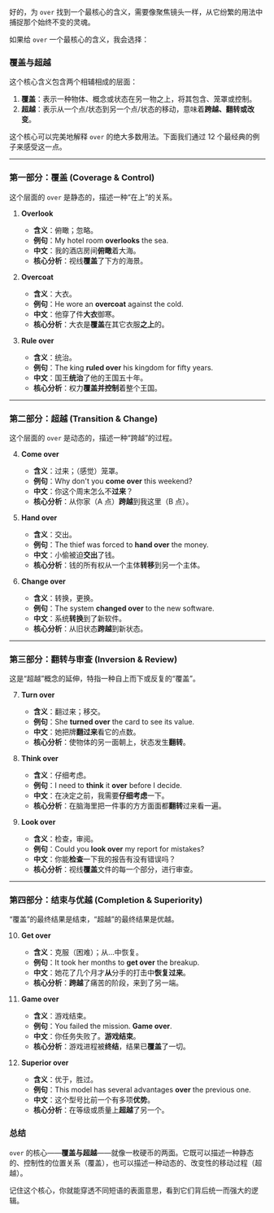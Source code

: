 好的，为 `over` 找到一个最核心的含义，需要像聚焦镜头一样，从它纷繁的用法中捕捉那个始终不变的灵魂。

如果给 `over` 一个最核心的含义，我会选择：

### **覆盖与超越**

这个核心含义包含两个相辅相成的层面：

1.  **覆盖**：表示一种物体、概念或状态在另一物之上，将其包含、笼罩或控制。
2.  **超越**：表示从一个点/状态到另一个点/状态的移动，意味着**跨越、翻转或改变**。

这个核心可以完美地解释 `over` 的绝大多数用法。下面我们通过 12 个最经典的例子来感受这一点。

---

### **第一部分：覆盖 (Coverage & Control)**

这个层面的 `over` 是静态的，描述一种“在上”的关系。

1.  **Overlook**

    - **含义**：俯瞰；忽略。
    - **例句**：My hotel room **overlooks** the sea.
    - **中文**：我的酒店房间**俯瞰**着大海。
    - **核心分析**：视线**覆盖**了下方的海景。

2.  **Overcoat**

    - **含义**：大衣。
    - **例句**：He wore an **overcoat** against the cold.
    - **中文**：他穿了件**大衣**御寒。
    - **核心分析**：大衣是**覆盖**在其它衣服**之上**的。

3.  **Rule over**
    - **含义**：统治。
    - **例句**：The king **ruled over** his kingdom for fifty years.
    - **中文**：国王**统治**了他的王国五十年。
    - **核心分析**：权力**覆盖并控制**着整个王国。

---

### **第二部分：超越 (Transition & Change)**

这个层面的 `over` 是动态的，描述一种“跨越”的过程。

4.  **Come over**

    - **含义**：过来；（感觉）笼罩。
    - **例句**：Why don't you **come over** this weekend?
    - **中文**：你这个周末怎么不**过来**？
    - **核心分析**：从你家（A 点）**跨越**到我这里（B 点）。

5.  **Hand over**

    - **含义**：交出。
    - **例句**：The thief was forced to **hand over** the money.
    - **中文**：小偷被迫**交出**了钱。
    - **核心分析**：钱的所有权从一个主体**转移**到另一个主体。

6.  **Change over**
    - **含义**：转换，更换。
    - **例句**：The system **changed over** to the new software.
    - **中文**：系统**转换**到了新软件。
    - **核心分析**：从旧状态**跨越**到新状态。

---

### **第三部分：翻转与审查 (Inversion & Review)**

这是“超越”概念的延伸，特指一种自上而下或反复的“覆盖”。

7.  **Turn over**

    - **含义**：翻过来；移交。
    - **例句**：She **turned over** the card to see its value.
    - **中文**：她把牌**翻过来**看它的点数。
    - **核心分析**：使物体的另一面朝上，状态发生**翻转**。

8.  **Think over**

    - **含义**：仔细考虑。
    - **例句**：I need to **think** it **over** before I decide.
    - **中文**：在决定之前，我需要**仔细考虑**一下。
    - **核心分析**：在脑海里把一件事的方方面面都**翻转**过来看一遍。

9.  **Look over**
    - **含义**：检查，审阅。
    - **例句**：Could you **look over** my report for mistakes?
    - **中文**：你能**检查**一下我的报告有没有错误吗？
    - **核心分析**：视线**覆盖**文件的每一个部分，进行审查。

---

### **第四部分：结束与优越 (Completion & Superiority)**

“覆盖”的最终结果是结束，“超越”的最终结果是优越。

10. **Get over**

    - **含义**：克服（困难）；从...中恢复。
    - **例句**：It took her months to **get over** the breakup.
    - **中文**：她花了几个月才**从**分手的打击中**恢复过来**。
    - **核心分析**：**跨越**了痛苦的阶段，来到了另一端。

11. **Game over**

    - **含义**：游戏结束。
    - **例句**：You failed the mission. **Game over**.
    - **中文**：你任务失败了。**游戏结束**。
    - **核心分析**：游戏进程被**终结**，结果已**覆盖**了一切。

12. **Superior over**
    - **含义**：优于，胜过。
    - **例句**：This model has several advantages **over** the previous one.
    - **中文**：这个型号比前一个有多项**优势**。
    - **核心分析**：在等级或质量上**超越**了另一个。

### **总结**

`over` 的核心——**覆盖与超越**——就像一枚硬币的两面。它既可以描述一种静态的、控制性的位置关系（覆盖），也可以描述一种动态的、改变性的移动过程（超越）。

记住这个核心，你就能穿透不同短语的表面意思，看到它们背后统一而强大的逻辑。
